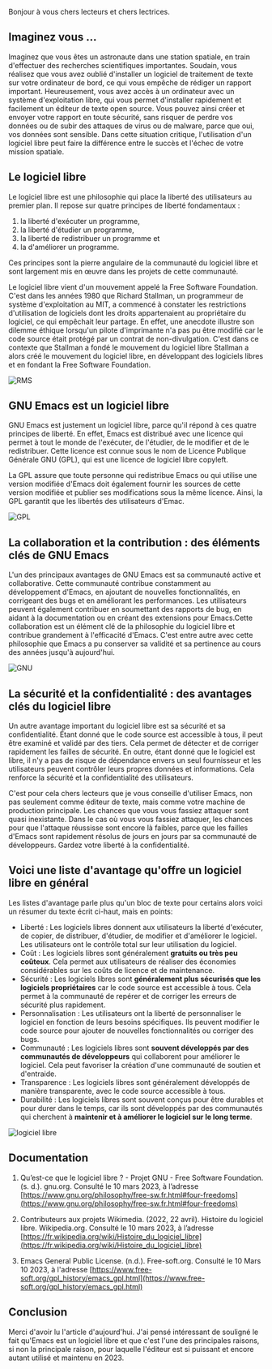 
Bonjour à vous chers lecteurs et chers lectrices.

## Imaginez vous ...

Imaginez que vous êtes un astronaute dans une station spatiale, en train d'effectuer des recherches scientifiques importantes. Soudain, vous réalisez que vous avez oublié d'installer un logiciel de traitement de texte sur votre ordinateur de bord, ce qui vous empêche de rédiger un rapport important. Heureusement, vous avez accès à un ordinateur avec un système d'exploitation libre, qui vous permet d'installer rapidement et facilement un éditeur de texte open source. Vous pouvez ainsi créer et envoyer votre rapport en toute sécurité, sans risquer de perdre vos données ou de subir des attaques de virus ou de malware, parce que oui, vos données sont sensible. Dans cette situation critique, l'utilisation d'un logiciel libre peut faire la différence entre le succès et l'échec de votre mission spatiale.

## Le logiciel libre

Le logiciel libre est une philosophie qui place la liberté des utilisateurs au premier plan. Il repose sur quatre principes de liberté fondamentaux : 

1. la liberté d'exécuter un programme,
2. la liberté d'étudier un programme,
3. la liberté de redistribuer un programme et
4. la d'améliorer un programme. 

Ces principes sont la pierre angulaire de la communauté du logiciel libre et sont largement mis en œuvre dans les projets de cette communauté. 

Le logiciel libre vient d'un mouvement appelé la Free Software Foundation. C'est dans les années 1980 que Richard Stallman, un programmeur de système d'exploitation au MIT, a commencé à constater les restrictions d'utilisation de logiciels dont les droits appartenaient au propriétaire du logiciel, ce qui empêchait leur partage. En effet, une anecdote illustre son dilemme éthique lorsqu'un pilote d'imprimante n'a pas pu être modifié car le code source était protégé par un contrat de non-divulgation. C'est dans ce contexte que Stallman a fondé le mouvement du logiciel libre Stallman a alors créé le mouvement du logiciel libre, en développant des logiciels libres et en fondant la Free Software Foundation.

![RMS](https://upload.wikimedia.org/wikipedia/commons/thumb/2/28/Richard_Stallman_at_LibrePlanet_2019.jpg/260px-Richard_Stallman_at_LibrePlanet_2019.jpg)

## GNU Emacs est un logiciel libre

GNU Emacs est justement un logiciel libre, parce qu'il répond à ces quatre principes de liberté. En effet, Emacs est distribué avec une licence qui permet à tout le monde de l'exécuter, de l'étudier, de le modifier et de le redistribuer. Cette licence est connue sous le nom de Licence Publique Générale GNU (GPL), qui est une licence de logiciel libre copyleft.

La GPL assure que toute personne qui redistribue Emacs ou qui utilise une version modifiée d'Emacs doit également fournir les sources de cette version modifiée et publier ses modifications sous la même licence. Ainsi, la GPL garantit que les libertés des utilisateurs d'Emac. 

![GPL](https://upload.wikimedia.org/wikipedia/commons/thumb/9/93/GPLv3_Logo.svg/langfr-220px-GPLv3_Logo.svg.png)

## La collaboration et la contribution : des éléments clés de GNU Emacs

L'un des principaux avantages de GNU Emacs est sa communauté active et collaborative. Cette communauté contribue constamment au développement d'Emacs, en ajoutant de nouvelles fonctionnalités, en corrigeant des bugs et en améliorant les performances. Les utilisateurs peuvent également contribuer en soumettant des rapports de bug, en aidant à la documentation ou en créant des extensions pour Emacs.Cette collaboration est un élément clé de la philosophie du logiciel libre et contribue grandement à l'efficacité d'Emacs. C'est entre autre avec cette philosophie que Emacs a pu conserver sa validité et sa pertinence au cours des années jusqu'à aujourd'hui.

![GNU](https://upload.wikimedia.org/wikipedia/commons/8/85/Gnu-color-reiss-head.jpg)

## La sécurité et la confidentialité : des avantages clés du logiciel libre

Un autre avantage important du logiciel libre est sa sécurité et sa confidentialité. Étant donné que le code source est accessible à tous, il peut être examiné et validé par des tiers. Cela permet de détecter et de corriger rapidement les failles de sécurité. En outre, étant donné que le logiciel est libre, il n'y a pas de risque de dépendance envers un seul fournisseur et les utilisateurs peuvent contrôler leurs propres données et informations. Cela renforce la sécurité et la confidentialité des utilisateurs. 

C'est pour cela chers lecteurs que je vous conseille d'utiliser Emacs, non pas seulement comme éditeur de texte, mais comme votre machine de production principale. Les chances que vous vous fassiez attaquer sont quasi inexistante. Dans le cas où vous vous fassiez attaquer, les chances pour que l'attaque réussisse sont encore là faibles, parce que les failles d'Emacs sont rapidement résolus de jours en jours par sa communauté de développeurs. Gardez votre liberté à la confidentialité. 

## Voici une liste d'avantage qu'offre un logiciel libre en général

Les listes d'avantage parle plus qu'un bloc de texte pour certains alors voici un résumer du texte écrit ci-haut, mais en points: 

- Liberté : Les logiciels libres donnent aux utilisateurs la liberté d'exécuter, de copier, de distribuer, d'étudier, de modifier et d'améliorer le logiciel. Les utilisateurs ont le contrôle total sur leur utilisation du logiciel.
- Coût : Les logiciels libres sont généralement **gratuits ou très peu coûteux**. Cela permet aux utilisateurs de réaliser des économies considérables sur les coûts de licence et de maintenance.
- Sécurité : Les logiciels libres sont **généralement plus sécurisés que les logiciels propriétaires** car le code source est accessible à tous. Cela permet à la communauté de repérer et de corriger les erreurs de sécurité plus rapidement.
- Personnalisation : Les utilisateurs ont la liberté de personnaliser le logiciel en fonction de leurs besoins spécifiques. Ils peuvent modifier le code source pour ajouter de nouvelles fonctionnalités ou corriger des bugs.
- Communauté : Les logiciels libres sont **souvent développés par des communautés de développeurs** qui collaborent pour améliorer le logiciel. Cela peut favoriser la création d'une communauté de soutien et d'entraide.
- Transparence : Les logiciels libres sont généralement développés de manière transparente, avec le code source accessible à tous.
- Durabilité : Les logiciels libres sont souvent conçus pour être durables et pour durer dans le temps, car ils sont développés par des communautés qui cherchent à **maintenir et à améliorer le logiciel sur le long terme**.

![logiciel libre](https://upload.wikimedia.org/wikipedia/commons/thumb/2/26/Carte_conceptuelle_du_logiciel_libre.svg/400px-Carte_conceptuelle_du_logiciel_libre.svg.png)

## Documentation

1. Qu’est-ce que le logiciel libre ? - Projet GNU - Free Software Foundation. (s. d.). gnu.org. Consulté le 10 mars 2023, à l’adresse  [https://www.gnu.org/philosophy/free-sw.fr.html#four-freedoms](https://www.gnu.org/philosophy/free-sw.fr.html#four-freedoms)

2. Contributeurs aux projets Wikimedia. (2022, 22 avril). Histoire du logiciel libre. Wikipedia.org. Consulté le 10 mars 2023, à l’adresse [https://fr.wikipedia.org/wiki/Histoire_du_logiciel_libre](https://fr.wikipedia.org/wiki/Histoire_du_logiciel_libre)

3. Emacs General Public License. (n.d.). Free-soft.org. Consulté le 10 Mars 10 2023, à l'adresse [https://www.free-soft.org/gpl_history/emacs_gpl.html](https://www.free-soft.org/gpl_history/emacs_gpl.html)

## Conclusion

Merci d'avoir lu l'article d'aujourd'hui. J'ai pensé intéressant de souligné le fait qu'Emacs est un logiciel libre et que c'est l'une des principales raisons, si non la principale raison, pour laquelle l'éditeur est si puissant et encore autant utilisé et maintenu en 2023. 
